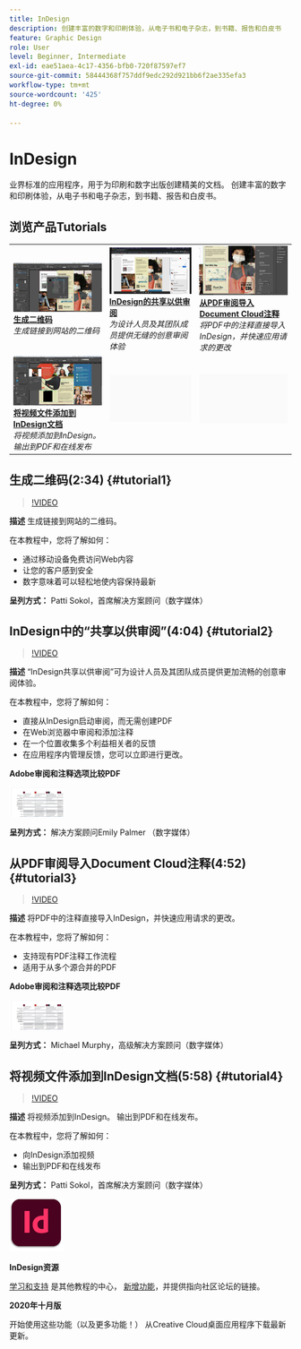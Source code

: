 ```yaml
---
title: InDesign
description: 创建丰富的数字和印刷体验，从电子书和电子杂志，到书籍、报告和白皮书
feature: Graphic Design
role: User
level: Beginner, Intermediate
exl-id: eae51aea-4c17-4356-bfb0-720f87597ef7
source-git-commit: 58444368f757ddf9edc292d921bb6f2ae335efa3
workflow-type: tm+mt
source-wordcount: '425'
ht-degree: 0%

---
```


# InDesign

业界标准的应用程序，用于为印刷和数字出版创建精美的文档。 创建丰富的数字和印刷体验，从电子书和电子杂志，到书籍、报告和白皮书。

## 浏览产品Tutorials

<table style="table-layout:fixed">
<tr>
 <td>
    <a href="indesign.md#tutorial1">
        <img alt="生成二维码" src="../assets/InDesign_qrCodes_sokol_thumbnail.jpg" />
    </a>
    <div>
    <a href="indesign.md#tutorial1"><strong>生成二维码</strong></a>
    </div>
    <em>生成链接到网站的二维码</em>
    <br>
  </td>
  <td>
   <a href="indesign.md#tutorial2">
      <img alt="InDesign的共享以供审阅" src="../assets/indesign_shareforreview_palmer_thumbnail.jpg" />
   </a>
    <div>
   <a href="indesign.md#tutorial2"><strong>InDesign的共享以供审阅</strong></a>
    </div>
    <em>为设计人员及其团队成员提供无缝的创意审阅体验</em>
    <br>
  </td>
  <td>
    <a href="indesign.md#tutorial3">
        <img alt="从PDF审阅导入Document Cloud注释" src="../assets/indesign_pdfcomments_murphy_thumbnail.jpg" />
    </a>
    <div>
    <a href="indesign.md#tutorial3"><strong>从PDF审阅导入Document Cloud注释</strong></a>
    </div>
    <em>将PDF中的注释直接导入InDesign，并快速应用请求的更改</em>
    <br>
  </td>
</tr>
<tr>
<td>
   <a href="indesign.md#tutorial4">
      <img alt="将视频文件添加到InDesign文档" src="../assets/indesign_video_sokol_thumbnail.jpg" />
   </a>
    <div>
   <a href="indesign.md#tutorial4"><strong>将视频文件添加到InDesign文档</strong></a>
    </div>
    <em>将视频添加到InDesign。 输出到PDF和在线发布</em>
    <br>
  </td>
 <td>
    <img alt="间隔物" src="../assets/Gray_thumbnail.png" />
    <div>
    <br>
 </td>
 <td>
    <img alt="间隔物" src="../assets/Gray_thumbnail.png" />
    <div>
    <br>
 </td>
</tr>
</table>

## 生成二维码(2:34) {#tutorial1}

>[!VIDEO](https://video.tv.adobe.com/v/326818?hidetitle=true)

**描述**
生成链接到网站的二维码。

在本教程中，您将了解如何：
* 通过移动设备免费访问Web内容
* 让您的客户感到安全
* 数字意味着可以轻松地使内容保持最新

**呈列方式：**
Patti Sokol，首席解决方案顾问（数字媒体）

## InDesign中的“共享以供审阅”(4:04) {#tutorial2}

>[!VIDEO](https://video.tv.adobe.com/v/326824?hidetitle=true)

**描述**
“InDesign共享以供审阅”可为设计人员及其团队成员提供更加流畅的创意审阅体验。

在本教程中，您将了解如何：
* 直接从InDesign启动审阅，而无需创建PDF
* 在Web浏览器中审阅和添加注释
* 在一个位置收集多个利益相关者的反馈
* 在应用程序内管理反馈，您可以立即进行更改。

**Adobe审阅和注释选项比较PDF**

[![比较图像](../assets/ComparisonPDF_thumbnail_96.png)](../assets/Adobe_Review_and_Comment_Comparisons.pdf)

**呈列方式：**
解决方案顾问Emily Palmer （数字媒体）

## 从PDF审阅导入Document Cloud注释(4:52) {#tutorial3}

>[!VIDEO](https://video.tv.adobe.com/v/326959?hidetitle=true)

**描述**
将PDF中的注释直接导入InDesign，并快速应用请求的更改。

在本教程中，您将了解如何：
* 支持现有PDF注释工作流程
* 适用于从多个源合并的PDF

**Adobe审阅和注释选项比较PDF**

[![比较图像](../assets/ComparisonPDF_thumbnail_96.png)](../assets/Adobe_Review_and_Comment_Comparisons.pdf)

**呈列方式：**
Michael Murphy，高级解决方案顾问（数字媒体）

## 将视频文件添加到InDesign文档(5:58) {#tutorial4}

>[!VIDEO](https://video.tv.adobe.com/v/326757?hidetitle=true)

**描述**
将视频添加到InDesign。 输出到PDF和在线发布。

在本教程中，您将了解如何：
* 向InDesign添加视频
* 输出到PDF和在线发布

**呈列方式：**
Patti Sokol，首席解决方案顾问（数字媒体）

![InDesignLogo](../assets/id_appicon_96.png)

**InDesign资源**

[学习和支持](https://helpx.adobe.com/support/indesign.html) 是其他教程的中心， [新增功能](https://helpx.adobe.com/indesign/user-guide.html/indesign/using/whats-new.ug.html)，并提供指向社区论坛的链接。

**2020年十月版**

开始使用这些功能（以及更多功能！） 从Creative Cloud桌面应用程序下载最新更新。
